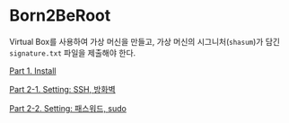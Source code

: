 # Born2BeRoot

Virtual Box를 사용하여 가상 머신을 만들고, 가상 머신의 시그니처(`shasum`)가 담긴 `signature.txt` 파일을 제출해야 한다.

[Part 1. Install](./docs/install.md)

[Part 2-1. Setting: SSH, 방화벽](./docs/setting1.md)

[Part 2-2. Setting: 패스워드, sudo](./docs/setting2.md)
